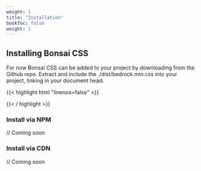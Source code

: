 ```yaml
---
weight: 1
title: "Installation"
bookToc: false
weight: 1
---
```


## Installing Bonsai CSS

For now Bonsai CSS can be added to your project by downloading from the Github repo. Extract and include the ./dist/bedrock.min.css into your project, linking in your document head. 

{{< highlight html "linenos=false" >}}
<link rel="stylesheet" href="bonsai.min.css" type="text/css">
{{< / highlight >}}

<br>

### Install via NPM

// Coming soon


### Install via CDN

// Coming soon